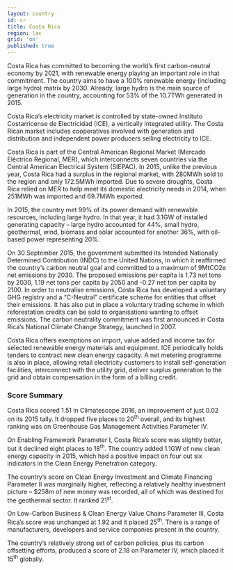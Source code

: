 ```yaml
---
layout: country
id: cr
title: Costa Rica
region: lac
grid: 'on'
published: true
---
```


Costa Rica has committed to becoming the world’s first carbon-neutral economy by 2021, with renewable energy playing an important role in that commitment. The country aims to have a 100% renewable energy (including large hydro) matrix by 2030. Already, large hydro is the main source of generation in the country, accounting for 53% of the 10.7TWh generated in 2015.

Costa Rica’s electricity market is controlled by state-owned Instituto Costarricense de Electricidad (ICE), a vertically integrated utility. The Costa Rican market includes cooperatives involved with generation and distribution and independent power producers selling electricity to ICE.

Costa Rica is part of the Central American Regional Market (Mercado Eléctrico Regional, MER), which interconnects seven countries via the Central American Electrical System (SIEPAC). In 2015, unlike the previous year, Costa Rica had a surplus in the regional market, with 280MWh sold to the region and only 172.5MWh imported. Due to severe droughts, Costa Rica relied on MER to help meet its domestic electricity needs in 2014, when 251MWh was imported and 69.7MWh exported.

In 2015, the country met 99% of its power demand with renewable resources, including large hydro. In that year, it had 3.1GW of installed generating capacity – large hydro accounted for 44%, small hydro, geothermal, wind, biomass and solar accounted for another 36%, with oil-based power representing 20%.

On 30 September 2015, the government submitted its Intended Nationally Determined Contribution (INDC) to the United Nations, in which it reaffirmed the country’s carbon neutral goal and committed to a maximum of 9MtCO2e net emissions by 2030. The proposed emissions per capita is 1.73 net tons by 2030, 1.19 net tons per capita by 2050 and -0.27 net ton per capita by 2100. In order to neutralise emissions, Costa Rica has developed a voluntary GHG registry and a “C-Neutral” certificate scheme for entities that offset their emissions. It has also put in place a voluntary trading scheme in which reforestation credits can be sold to organisations wanting to offset emissions. The carbon neutrality commitment was first announced in Costa Rica’s National Climate Change Strategy, launched in 2007.

Costa Rica offers exemptions on import, value added and income tax for selected renewable energy materials and equipment. ICE periodically holds tenders to contract new clean energy capacity. A net metering programme is also in place, allowing retail electricity customers to install self-generation facilities, interconnect with the utility grid, deliver surplus generation to the grid and obtain compensation in the form of a billing credit.


### Score Summary

Costa Rica scored 1.51 in Climatescope 2016, an improvement of just 0.02 on its 2015 tally. It dropped five places to 20<sup>th</sup> overall, and its highest ranking was on Greenhouse Gas Management Activities Parameter IV.

On Enabling Framework Parameter I, Costa Rica’s score was slightly better, but it declined eight places to 18<sup>th</sup>. The country added 1.1GW of new clean energy capacity in 2015, which had a positive impact on four out six indicators in the Clean Energy Penetration category.

The country’s score on Clean Energy Investment and Climate Financing Parameter II was marginally higher, reflecting a relatively healthy investment picture – $258m of new money was recorded, all of which was destined for the geothermal sector. It ranked 21<sup>st</sup>.
 
On Low-Carbon Business & Clean Energy Value Chains Parameter III, Costa Rica’s score was unchanged at 1.92 and it placed 25<sup>th</sup>. There is a range of manufacturers, developers and service companies present in the country.

The country’s relatively strong set of carbon policies, plus its carbon offsetting efforts, produced a score of 2.18 on Parameter IV, which placed it 15<sup>th</sup> globally.
